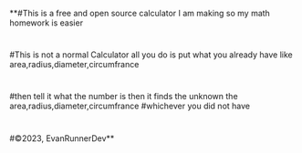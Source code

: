 **#This is a free and open source calculator I am making so my math homework is easier
#
#This is not a normal Calculator all you do is put what you already have like area,radius,diameter,circumfrance
#
#then tell it what the number is then it finds the unknown the area,radius,diameter,circumfrance
#whichever you did not have
#
#©2023, EvanRunnerDev**
